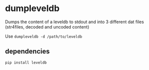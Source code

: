 # dumpleveldb

Dumps the content of a leveldb to stdout and into 3 different dat files (str4files, decoded and uncoded content)

Use `dumpleveldb -d /path/to/leveldb`

## dependencies
`pip install leveldb`

